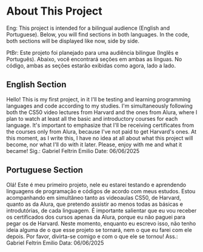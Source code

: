 
# About This Project
 
 Eng: This project is intended for a bilingual audience (English and Portuguese). Below, you will find sections in both languages.
 In the code, both sections will be displayed like now, side by side.

 PtBr: Este projeto foi planejado para uma audiência bilingue (Inglês e Português). Abaixo, você encontrará seções em ambas as línguas.
 No código, ambas as seções estarão exibidas como agora, lado a lado. 
 
 ## English Section
 
 Hello! This is my first project, in it I'll be testing and learning programming languages and code according to my studies.
 I'm simultaneously following both the CS50 video lectures from Harvard and the ones from Alura, where I plan to watch at least all the basic and introductory courses for each language. 
 It's important to emphasize that I'll be receiving certificates from the courses only from Alura, because I've not paid to get Harvard's ones.
 At this moment, as I write this, I have no idea at all about what this project will become, nor what I'll do with it later. Please, enjoy with me and what it became!
 Sig.: Gabriel Feltrin Emilio
 Date: 06/06/2025

 ## Portuguese Section
 Olá! Este é meu primeiro projeto, nele eu estarei testando e aprendendo linguagens de programação e códigos de acordo com meus estudos.
 Estou acompanhando em simultâneo tanto as videoaulas CS50, de Harvard, quanto as da Alura, que pretendo assistir ao menos todas as básicas e introdutórias, de cada linguagem.
 É importante salientar que eu vou receber os certificados dos cursos apenas da Alura, porque eu não paguei para pegar os de Harvard.
 Neste momento, enquanto eu escrevo isso, não tenho ideia alguma de o que esse projeto se tornará, nem o que eu farei com ele depois. Por favor, divirta-se comigo e com o que ele se tornou!
 Ass.: Gabriel Feltrin Emilio
 Data: 06/06/2025